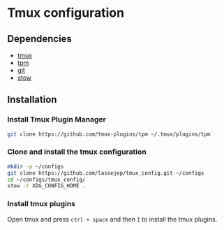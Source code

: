 # Tmux configuration

## Dependencies
- [tmux](https://github.com/tmux/tmux/wiki)
- [tpm](https://github.com/tmux-plugins/tpm)
- [git](https://git-scm.com/)
- [stow](https://www.gnu.org/software/stow/)

## Installation
### Install Tmux Plugin Manager
```bash
git clone https://github.com/tmux-plugins/tpm ~/.tmux/plugins/tpm
```

### Clone and install the tmux configuration
```bash
mkdir -p ~/configs
git clone https://github.com/lassejep/tmux_config.git ~/configs
cd ~/configs/tmux_config/
stow -t XDG_CONFIG_HOME .
```

### Install tmux plugins
Open tmux and press `ctrl + space` and then `I` to install the tmux plugins.
